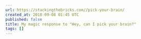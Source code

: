```yaml
---
url: https://stackingthebricks.com//pick-your-brain/
created_at: 2018-09-08 01:45 UTC
published: false
title: My magic response to "Hey, can I pick your brain?"
tags: []
---
```



